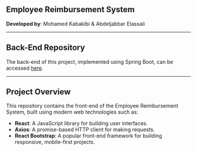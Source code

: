 ## Employee Reimbursement System

**Developed by**: Mohamed Kabakibi & Abdeljabbar Elassali

---
## Back-End Repository
The back-end of this project, implemented using Spring Boot, can be accessed [here](https://github.com/Mohammad-Kabakibi/Project_1).

---
## Project Overview
This repository contains the front-end of the Employee Reimbursement System, built using modern web technologies such as:
- **React**: A JavaScript library for building user interfaces.
- **Axios**: A promise-based HTTP client for making requests.
- **React Bootstrap**: A popular front-end framework for building responsive, mobile-first projects.


